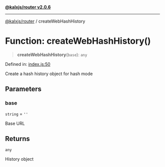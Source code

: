 [**@kalxjs/router v2.0.6**](../README.md)

***

[@kalxjs/router](../README.md) / createWebHashHistory

# Function: createWebHashHistory()

> **createWebHashHistory**(`base`): `any`

Defined in: [index.js:50](https://github.com/Odeneho-Calculus/kalxjs/blob/f4e1448a67739b423dfc857ea0a65824ff7a067a/packages/router/src/index.js#L50)

Create a hash history object for hash mode

## Parameters

### base

`string` = `''`

Base URL

## Returns

`any`

History object
